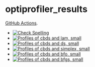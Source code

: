 # optiprofiler_results

[GitHub Actions](https://docs.github.com/en/actions).
- [![Check Spelling](https://github.com/blockwise-direct-search/optiprofiler_results/actions/workflows/spelling.yml/badge.svg)](https://github.com/blockwise-direct-search/optiprofiler_results/actions/workflows/spelling.yml)
- [![Profiles of cbds and lam, small](https://github.com/blockwise-direct-search/optiprofiler_results/actions/workflows/profile_cbds_lam_small.yml/badge.svg)](https://github.com/blockwise-direct-search/optiprofiler_results/actions/workflows/profile_cbds_lam_small.yml)
- [![Profiles of cbds and ds, small](https://github.com/blockwise-direct-search/optiprofiler_results/actions/workflows/profile_cbds_ds_small.yml/badge.svg)](https://github.com/blockwise-direct-search/optiprofiler_results/actions/workflows/profile_cbds_ds_small.yml)
- [![Profiles of cbds and simplex, small](https://github.com/blockwise-direct-search/optiprofiler_results/actions/workflows/profile_cbds_simplex_small.yml/badge.svg)](https://github.com/blockwise-direct-search/optiprofiler_results/actions/workflows/profile_cbds_simplex_small.yml)
- [![Profiles of cbds and bfo, small](https://github.com/blockwise-direct-search/optiprofiler_results/actions/workflows/profile_cbds_bfo_small.yml/badge.svg)](https://github.com/blockwise-direct-search/optiprofiler_results/actions/workflows/profile_cbds_bfo_small.yml)
- [![Profiles of cbds and bfgs, small](https://github.com/blockwise-direct-search/optiprofiler_results/actions/workflows/profile_cbds_bfgs_small.yml/badge.svg)](https://github.com/blockwise-direct-search/optiprofiler_results/actions/workflows/profile_cbds_bfgs_small.yml)
